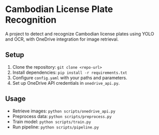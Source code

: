 # Cambodian License Plate Recognition
A project to detect and recognize Cambodian license plates using YOLO and OCR, with OneDrive integration for image retrieval.

## Setup
1. Clone the repository: `git clone <repo-url>`
2. Install dependencies: `pip install -r requirements.txt`
3. Configure `config.yaml` with your paths and parameters.
4. Set up OneDrive API credentials in `onedrive_api.py`.

## Usage
- Retrieve images: `python scripts/onedrive_api.py`
- Preprocess data: `python scripts/preprocess.py`
- Train model: `python scripts/train.py`
- Run pipeline: `python scripts/pipeline.py`